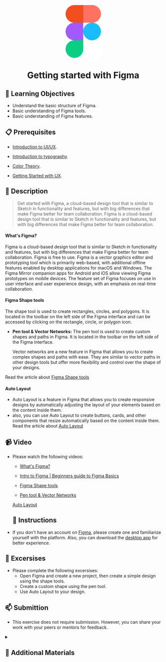 <div align="center">
    <img src="../images/Figma-logo.svg" alt="Logo" height="170" align="center">
    <h1 align="center">Getting started with Figma</h1>
</div>

## 🎯 Learning Objectives
- Understand the basic structure of Figma.
- Basic understanding of Figma tools.
- Basic understanding of Figma features.

## 📋 Prerequisites
- [Introduction to UI/UX](./01_web-design-concepts.md).

- [Introduction to typography](./02_typography.md).

- [Color Theory](./04_color_theory.md).

- [Getting Started with UX](./04_getting_started_with_UX.md).

## 📝 Description
> Get started with Figma, a cloud-based design tool that is similar to Sketch in functionality and features, but with big differences that make Figma better for team collaboration. Figma is a cloud-based design tool that is similar to Sketch in functionality and features, but with big differences that make Figma better for team collaboration.

#### What's Figma?
Figma is a cloud-based design tool that is similar to Sketch in functionality and features, but with big differences that make Figma better for team collaboration. Figma is free to use. Figma is a vector graphics editor and prototyping tool which is primarily web-based, with additional offline features enabled by desktop applications for macOS and Windows. The Figma Mirror companion apps for Android and iOS allow viewing Figma prototypes on mobile devices. The feature set of Figma focuses on use in user interface and user experience design, with an emphasis on real-time collaboration.

#### Figma Shape tools
The shape tool is used to create rectangles, circles, and polygons. It is located in the toolbar on the left side of the Figma interface and can be accessed by clicking on the rectangle, circle, or polygon icon.

- **Pen tool & Vector Networks:** 
    The pen tool is used to create custom shapes and paths in Figma. It is located in the toolbar on the left side of the Figma interface.

    Vector networks are a new feature in Figma that allows you to create complex shapes and paths with ease. They are similar to vector paths in other design tools but offer more flexibility and control over the shape of your designs.

Read the article about [Figma Shape tools](https://help.figma.com/hc/en-us/articles/360040450133-Basic-shape-tools-in-Figma-design)

#### Auto Layout 
- Auto Layout is a feature in Figma that allows you to create responsive designs by automatically adjusting the layout of your elements based on the content inside them.
- also, you can use Auto Layout to create buttons, cards, and other components that resize automatically based on the content inside them.
Read the article about [Auto Layout](https://help.figma.com/hc/en-us/articles/5731482952599-Using-auto-layout)

## 📹 Video

- Please watch the following videos:
    - <a href="https://www.youtube.com/watch?v=Cx2dkpBxst8&list=PLXDU_eVOJTx7QHLShNqIXL1Cgbxj7HlN4"
    target="_blank">What's Figma?</a>

    - <a href="https://www.youtube.com/watch?v=jk1T0CdLxwU" target="_blank"> Intro to Figma | Beginners guide to Figma Basics</a>

    - <a href="https://www.youtube.com/watch?v=gnscqweM_NU&list=PLXDU_eVOJTx6zk5MDarIs0asNoZqlRG23" target="_blank">Figma Shape tools</a>

    - <a href="https://www.youtube.com/watch?v=5x2uHUB_pzw&list=PLXDU_eVOJTx6zk5MDarIs0asNoZqlRG23&index=2" target="_blank">Pen tool & Vector Networks</a>

    <a href="https://www.youtube.com/watch?v=floQKLsWAy4" target="_blank">Auto Layout</a>

    ## 🔧 Instructions
- If you don't have an account on [Figma](https://www.figma.com), please create one and familiarize yourself with the platform.
Also, you can download the [desktop app](https://www.figma.com/downloads/) for better experience.

## 🚀 Excersises
- Please complete the following excersises:
    -  Open Figma and create a new project, then create a simple design using the shape tools.
    -  Create a custom shape using the pen tool.
    -  Use Auto Layout to your design.

## 📫 Submittion
- This exercise does not require submission. However, you can share your work with your peers or mentors for feedback.

<details>
    <summary>
        <h2>📌 Additional Materials</h2>
    </summary>
    <hr style="height:1px;border-width:0;color:gray;background-color:dark">
    <i>
        These are all optional, but if you're interested in exploring this topic further, here are some resources to help you.
    </i>

<br>
    <ul>
        <li><a href="https://www.youtube.com/watch?v=NrKX46DzkGQ&list=PLXDU_eVOJTx6zk5MDarIs0asNoZqlRG23&index=3" target="_blank">Auto Layout old version</a>
S</li>
    </ul>
</details>
